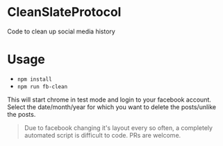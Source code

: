 # CleanSlateProtocol
Code to clean up social media history

# Usage

* `npm install`
* `npm run fb-clean`

This will start chrome in test mode and login to your facebook account. Select the date/month/year for which you want to delete the posts/unlike the posts.

> Due to facebook changing it's layout every so often, a completely automated script is difficult to code. PRs are welcome.

